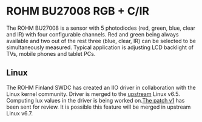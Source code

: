 # ROHM BU27008 RGB + C/IR

The ROHM BU27008 is a sensor with 5 photodiodes (red, green, blue, clear
and IR) with four configurable channels. Red and green being always
available and two out of the rest three (blue, clear, IR) can be
selected to be simultaneously measured. Typical application is adjusting
LCD backlight of TVs, mobile phones and tablet PCs.

## Linux

The ROHM Finland SWDC has created an IIO driver in collaboration with the
Linux kernel community. Driver is merged to the [upstream](https://git.kernel.org/pub/scm/linux/kernel/git/torvalds/linux.git) Linux v6.5.
Computing lux values in the driver is being worked on.[The patch v1](https://lore.kernel.org/lkml/ZRq4pdDn6N73n7BO@dc78bmyyyyyyyyyyyyydt-3.rev.dnainternet.fi/) has been sent for review. It is possible this feature will be merged in upstream Linux v6.7.
